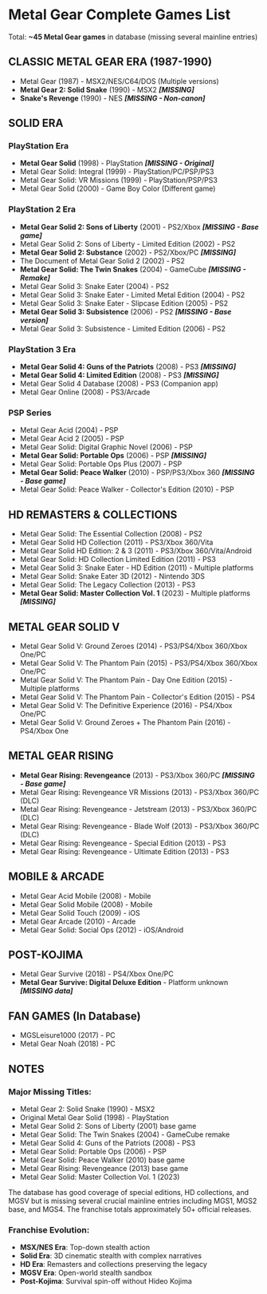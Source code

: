 # Metal Gear Complete Games List

Total: **~45 Metal Gear games** in database (missing several mainline entries)

## CLASSIC METAL GEAR ERA (1987-1990)

- Metal Gear (1987) - MSX2/NES/C64/DOS (Multiple versions)
- **Metal Gear 2: Solid Snake** (1990) - MSX2 ***[MISSING]***
- **Snake's Revenge** (1990) - NES ***[MISSING - Non-canon]***

## SOLID ERA

### PlayStation Era
- **Metal Gear Solid** (1998) - PlayStation ***[MISSING - Original]***
- Metal Gear Solid: Integral (1999) - PlayStation/PC/PSP/PS3
- Metal Gear Solid: VR Missions (1999) - PlayStation/PSP/PS3
- Metal Gear Solid (2000) - Game Boy Color (Different game)

### PlayStation 2 Era
- **Metal Gear Solid 2: Sons of Liberty** (2001) - PS2/Xbox ***[MISSING - Base game]***
- Metal Gear Solid 2: Sons of Liberty - Limited Edition (2002) - PS2
- **Metal Gear Solid 2: Substance** (2002) - PS2/Xbox/PC ***[MISSING]***
- The Document of Metal Gear Solid 2 (2002) - PS2
- **Metal Gear Solid: The Twin Snakes** (2004) - GameCube ***[MISSING - Remake]***
- Metal Gear Solid 3: Snake Eater (2004) - PS2
- Metal Gear Solid 3: Snake Eater - Limited Metal Edition (2004) - PS2
- Metal Gear Solid 3: Snake Eater - Slipcase Edition (2005) - PS2
- **Metal Gear Solid 3: Subsistence** (2006) - PS2 ***[MISSING - Base version]***
- Metal Gear Solid 3: Subsistence - Limited Edition (2006) - PS2

### PlayStation 3 Era
- **Metal Gear Solid 4: Guns of the Patriots** (2008) - PS3 ***[MISSING]***
- **Metal Gear Solid 4: Limited Edition** (2008) - PS3 ***[MISSING]***
- Metal Gear Solid 4 Database (2008) - PS3 (Companion app)
- Metal Gear Online (2008) - PS3/Arcade

### PSP Series
- Metal Gear Acid (2004) - PSP
- Metal Gear Acid 2 (2005) - PSP
- Metal Gear Solid: Digital Graphic Novel (2006) - PSP
- **Metal Gear Solid: Portable Ops** (2006) - PSP ***[MISSING]***
- Metal Gear Solid: Portable Ops Plus (2007) - PSP
- **Metal Gear Solid: Peace Walker** (2010) - PSP/PS3/Xbox 360 ***[MISSING - Base game]***
- Metal Gear Solid: Peace Walker - Collector's Edition (2010) - PSP

## HD REMASTERS & COLLECTIONS

- Metal Gear Solid: The Essential Collection (2008) - PS2
- Metal Gear Solid HD Collection (2011) - PS3/Xbox 360/Vita
- Metal Gear Solid HD Edition: 2 & 3 (2011) - PS3/Xbox 360/Vita/Android
- Metal Gear Solid: HD Collection Limited Edition (2011) - PS3
- Metal Gear Solid 3: Snake Eater - HD Edition (2011) - Multiple platforms
- Metal Gear Solid: Snake Eater 3D (2012) - Nintendo 3DS
- Metal Gear Solid: The Legacy Collection (2013) - PS3
- **Metal Gear Solid: Master Collection Vol. 1** (2023) - Multiple platforms ***[MISSING]***

## METAL GEAR SOLID V

- Metal Gear Solid V: Ground Zeroes (2014) - PS3/PS4/Xbox 360/Xbox One/PC
- Metal Gear Solid V: The Phantom Pain (2015) - PS3/PS4/Xbox 360/Xbox One/PC
- Metal Gear Solid V: The Phantom Pain - Day One Edition (2015) - Multiple platforms
- Metal Gear Solid V: The Phantom Pain - Collector's Edition (2015) - PS4
- Metal Gear Solid V: The Definitive Experience (2016) - PS4/Xbox One/PC
- Metal Gear Solid V: Ground Zeroes + The Phantom Pain (2016) - PS4/Xbox One

## METAL GEAR RISING

- **Metal Gear Rising: Revengeance** (2013) - PS3/Xbox 360/PC ***[MISSING - Base game]***
- Metal Gear Rising: Revengeance VR Missions (2013) - PS3/Xbox 360/PC (DLC)
- Metal Gear Rising: Revengeance - Jetstream (2013) - PS3/Xbox 360/PC (DLC)
- Metal Gear Rising: Revengeance - Blade Wolf (2013) - PS3/Xbox 360/PC (DLC)
- Metal Gear Rising: Revengeance - Special Edition (2013) - PS3
- Metal Gear Rising: Revengeance - Ultimate Edition (2013) - PS3

## MOBILE & ARCADE

- Metal Gear Acid Mobile (2008) - Mobile
- Metal Gear Solid Mobile (2008) - Mobile
- Metal Gear Solid Touch (2009) - iOS
- Metal Gear Arcade (2010) - Arcade
- Metal Gear Solid: Social Ops (2012) - iOS/Android

## POST-KOJIMA

- Metal Gear Survive (2018) - PS4/Xbox One/PC
- **Metal Gear Survive: Digital Deluxe Edition** - Platform unknown ***[MISSING data]***

## FAN GAMES (In Database)
- MGSLeisure1000 (2017) - PC
- Metal Gear Noah (2018) - PC

## NOTES

### Major Missing Titles:
- Metal Gear 2: Solid Snake (1990) - MSX2
- Original Metal Gear Solid (1998) - PlayStation
- Metal Gear Solid 2: Sons of Liberty (2001) base game
- Metal Gear Solid: The Twin Snakes (2004) - GameCube remake
- Metal Gear Solid 4: Guns of the Patriots (2008) - PS3
- Metal Gear Solid: Portable Ops (2006) - PSP
- Metal Gear Solid: Peace Walker (2010) base game
- Metal Gear Rising: Revengeance (2013) base game
- Metal Gear Solid: Master Collection Vol. 1 (2023)

The database has good coverage of special editions, HD collections, and MGSV but is missing several crucial mainline entries including MGS1, MGS2 base, and MGS4. The franchise totals approximately 50+ official releases.

### Franchise Evolution:
- **MSX/NES Era**: Top-down stealth action
- **Solid Era**: 3D cinematic stealth with complex narratives
- **HD Era**: Remasters and collections preserving the legacy
- **MGSV Era**: Open-world stealth sandbox
- **Post-Kojima**: Survival spin-off without Hideo Kojima